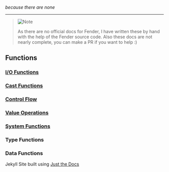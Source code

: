 *because there are none*  
<hr>

> <picture>
>   <source media="(prefers-color-scheme: light)" srcset="https://raw.githubusercontent.com/Mqxx/GitHub-Markdown/main/blockquotes/badge/light-theme/note.svg">
>   <img alt="Note" src="https://raw.githubusercontent.com/Mqxx/GitHub-Markdown/main/blockquotes/badge/dark-theme/note.svg">
> </picture>  
> 
>  As there are no official docs for Fender, I have written these by hand with the help of the Fender source code.
>  Also these docs are not nearly complete, you can make a PR if you want to help :)

## Functions
### [I/O Functions](./io/index.md)
### [Cast Functions](./cast/index.md)
### [Control Flow](./flow/index.md)
### [Value Operations](./valop/index.md)
### [System Functions](./system/index.md)
### Type Functions
### Data Functions

Jekyll Site built using [Just the Docs](https://github.com/just-the-docs/just-the-docs)